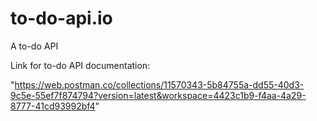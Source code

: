 # to-do-api.io
A to-do API

Link for to-do API documentation:

"https://web.postman.co/collections/11570343-5b84755a-dd55-40d3-9c5e-55ef7f874794?version=latest&workspace=4423c1b9-f4aa-4a29-8777-41cd93992bf4"
